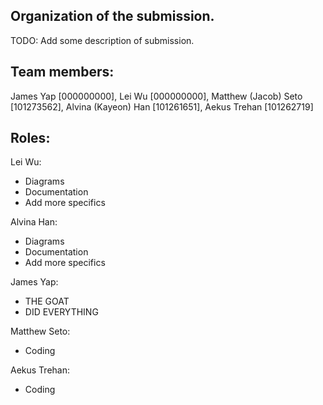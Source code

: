 ## Organization of the submission.

TODO: Add some description of submission.

## Team members: 
James Yap [000000000], Lei Wu [000000000], Matthew (Jacob) Seto [101273562], Alvina (Kayeon) Han [101261651], Aekus Trehan [101262719]

## Roles:

Lei Wu:
  - Diagrams
  - Documentation
  - Add more specifics

Alvina Han:
  - Diagrams
  - Documentation
  - Add more specifics

James Yap:
  - THE GOAT
  - DID EVERYTHING 

Matthew Seto:
  - Coding

Aekus Trehan:
  - Coding

